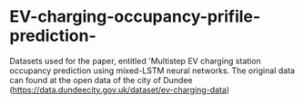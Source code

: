 # EV-charging-occupancy-prifile-prediction-
Datasets used for the paper, entitled 'Multistep EV charging station occupancy prediction using mixed-LSTM neural networks.
The original data can found at the open data of the city of Dundee (https://data.dundeecity.gov.uk/dataset/ev-charging-data) 
